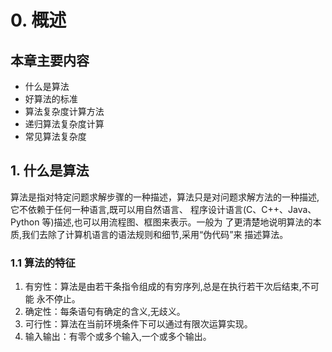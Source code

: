 # 0. 概述
## 本章主要内容
- 什么是算法
- 好算法的标准
- 算法复杂度计算方法
- 递归算法复杂度计算
- 常见算法复杂度

## 1. 什么是算法
算法是指对特定问题求解步骤的一种描述，算法只是对问题求解方法的一种描述,它不依赖于任何一种语言,既可以用自然语言、
程序设计语言(C、C++、Java、Python 等)描述,也可以用流程图、框图来表示。一般为
了更清楚地说明算法的本质,我们去除了计算机语言的语法规则和细节,采用“伪代码”来
描述算法。
### 1.1 算法的特征
1. 有穷性：算法是由若干条指令组成的有穷序列,总是在执行若干次后结束,不可能
永不停止。
2. 确定性：每条语句有确定的含义,无歧义。
3. 可行性：算法在当前环境条件下可以通过有限次运算实现。
4. 输入输出：有零个或多个输入,一个或多个输出。
